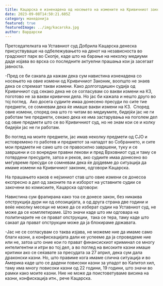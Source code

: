 ```yaml
---
title: Кацарска е изненадена од носењето на измените на Кривичниот законик
date: 2023-09-08T14:50:21.605Z
category: македонија
featured: true
featuredImage: ../img/kacarska.jpg
author: Вардарски
---
```

<!--StartFragment-->

Претседателката на Уставниот суд Добрила Кацарска денеска присуствуваше на одбележувањето на денот на независноста во градскиот парк во Скопје, каде што на барање на неколку медиуми даде изјава во врска со последните актуелни прашања кои ја засегаат јавноста.

\-Пред се би сакала да кажам дека сум навистина изненадена со носењето на овие измени од Кривичниот Законик, воопшто не знаев дека се спремаат такви измени. Како долгогодишен судија од Кривичниот суд секако дека не се согласувам со вакви измени на КЗ, поготово не за вакви кривични дела. Но јас би кажала и нешто друго во тој поглед.  Ако досега судиите имаа донесено пресуди по сите тие предмети, се сомневам дека ќе имаше вакви измени на КЗ.  Според овие измени, според она што го читам во медиумите, бидејќи јас не ги работам тие предмети, секако дека ке има застарувања на поголем дел од овие предмети што се во Кривичниот суд, но не знам кои се и колку бидејќи јас не ги работам.

Во поглед на моите предмети, јас имав неколку предмети од СЈО и истовремено го работев и предметот за нападот во Собранието, и сите мои предмети не само што се правосилно завршени, туку и се завршени и со вонредни правни лекови и пред Врховниот суд и таму се потврдени пресудите, затоа и реков, ако судиите имаа донесено во меѓувреме пресуди се сомневам дека ќе дојдевме до ситуација да имаме измени на Кривичниот законик, одговори Кацарска.

На прашањето каков е нејзиниот став што овие измени се донесоа експресно а дел од законите па и изборот на уставните судии се закочени во комисиите, Кацарска одговори:

Навистина сум фрапирана како тоа се донесе закон, без никаква опструкција дури ни од опозицијата, а од друга страна две години и веќе неколку месеци не може да се изберат судии на Уставниот суд, не може да се комплетираме. Што значи каде што им одговара на политичарите не се прават опструкции,  така се тера, таму каде што сакаат да прават опструкции може да ја блокираме државата.

\-Јас не се согласувам со таква изјава, не можеме ние да имаме само благи казни, а конфискацијата дали ке успееме да ја спроведеме ние или не, затоа што оние кои го прават финансискиот криминал се многу интелигентни и итри во тој дел, а во поглед на високите казни имаше критики ако се сеќавате за пресудата за 27 април, дека сум дала драконски казни. Но, што правиме кога имаме слична ситуација и во Америка каде што се дадени повисоки казни за упадот во Капитол хил, таму има многу повисоки казни од 22 години, 19 години, што значи во рамки како моите казни. Ние не може да поистоветуваме висина на казни, конфискација итн., рече Кацарска.

<!--EndFragment-->